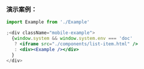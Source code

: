 ### 演示案例：
```jsx harmony
import Example from './Example'

;<div className="mobile-example">
  {window.system && window.system.env === 'doc' 
   ? <iframe src="./components/list-item.html" />
   : <div><Example /></div>
  }
</div>
``` 
```js { "file": "../Example.tsx" }
```